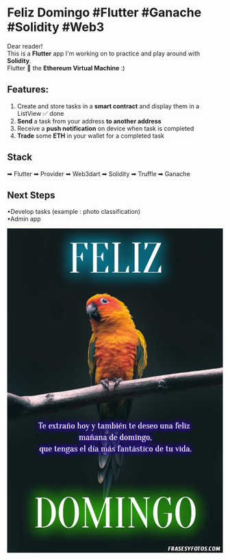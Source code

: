 # **Feliz Domingo** #Flutter #Ganache #Solidity #Web3

Dear reader!  
This is a **Flutter** app I'm working on to practice and play around with **Solidity**.  
Flutter 💖 the **Ethereum Virtual Machine** :)  

## Features:
1. Create and store tasks in a **smart contract** and display them in a ListView ✅ done
3. **Send** a task from your address **to another address**
4. Receive a **push notification** on device when task is completed
5. **Trade** some **ETH** in your wallet for a completed task 

## Stack
➡ Flutter
➡ Provider
➡ Web3dart
➡ Solidity
➡ Truffle
➡ Ganache

## Next Steps
•Develop tasks (example : photo classification)   
•Admin app


![](photofeliz.jpg)
